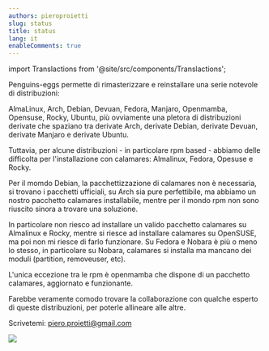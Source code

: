 ```yaml
---
authors: pieroproietti
slug: status
title: status
lang: it
enableComments: true
---
```

import Translactions from '@site/src/components/Translactions';

<Translactions />

Penguins-eggs permette di rimasterizzare e reinstallare una serie notevole di distribuzioni: 

AlmaLinux, Arch, Debian, Devuan, Fedora, Manjaro, Openmamba, Opensuse, Rocky, Ubuntu, più ovviamente una pletora di distribuzioni derivate che spaziano tra derivate Arch, derivate Debian, derivate Devuan, derivate Manjaro e derivate Ubuntu.

Tuttavia, per alcune distribuzioni - in particolare rpm based - abbiamo delle difficolta per l'installazione con calamares: Almalinux, Fedora, Opesuse e Rocky.

Per il momdo Debian, la pacchettizzazione di calamares non è necessaria, si trovano i pacchetti ufficiali, su Arch sia pure perfettibile, ma abbiamo un nostro pacchetto calamares installabile, mentre per il mondo rpm non sono riuscito sinora a trovare una soluzione.

In particolare non riesco ad installare un valido pacchetto calamares su Almalinux e Rocky, mentre si riesce ad installare calamares su OpenSUSE, ma poi non mi riesce di farlo funzionare. Su Fedora e Nobara è più o meno lo stesso, in particolare su Nobara, calamares si installa ma mancano dei moduli (partition, removeuser, etc).

L'unica eccezione tra le rpm è openmamba che dispone di un pacchetto calamares, aggiornato e funzionante.

Farebbe veramente comodo trovare la collaborazione con qualche esperto di queste distribuzioni, per poterle allineare alle altre.

Scrivetemi: piero.proietti@gmail.com

![](https://upload.wikimedia.org/wikipedia/commons/thumb/c/ca/Calamares_Installer%2C_Debian_12_screenshot.png/600px-Calamares_Installer%2C_Debian_12_screenshot.png)